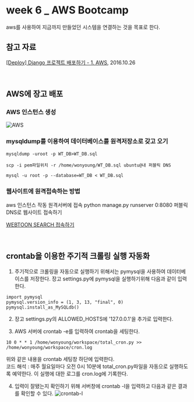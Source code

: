 # week 6 _ AWS Bootcamp
aws를 사용하여 지금까지 만들었던 시스템을 연결하는 것을 목표로 한다.

## 참고 자료
[[Deploy] Django 프로젝트 배포하기 - 1. AWS](https://nachwon.github.io/django-deploy-1-aws/), 2016.10.26

<br>

## AWS에 장고 배포

### AWS 인스턴스 생성
![AWS](https://user-images.githubusercontent.com/48376471/74895756-dda5ee00-53d5-11ea-94ff-e6912138ed50.png)

### mysqldump를 이용하여 데이터베이스를 원격저장소로 갖고 오기
```
mysqldump -uroot -p WT_DB>WT_DB.sql

scp -i pem파일위치 -r /home/wonyoung/WT_DB.sql ubuntu@내 퍼블릭 DNS

mysql -u root -p --database=WT_DB < WT_DB.sql
```

### 웹사이트에 원격접속하는 방법
aws 인스턴스 작동
원격서버에 접속
python manage.py runserver 0:8080
퍼블릭 DNS로 웹사이트 접속하기

[WEBTOON SEARCH 접속하기](http://ec2-15-165-160-214.ap-northeast-2.compute.amazonaws.com:8080/)

<br>

## crontab을 이용한 주기적 크롤링 실행 자동화

1. 주기적으로 크롤링을 자동으로 실행하기 위해서는 pymysql을 사용하여 데이터베이스를 저장한다.
장고 settings.py에 pymysql을 실행하기위해 다음과 같이 입력한다.
```
import pymysql
pymysql.version_info = (1, 3, 13, "final", 0)
pymysql.install_as_MySQLdb()
```

2. 장고 settings.py의 ALLOWED_HOSTS에 '127.0.0.1'을 추가로 입력한다.

3. AWS 서버에 crontab -e를 입력하여 crontab을 세팅한다.
```
10 0 * * 1 /home/wonyoung/workspace/total_cron.py >> /home/wonyoung/workspace/cron.log
```
위와 같은 내용을 crontab 세팅창 하단에 입력한다. <br>
코드 해석 : 매주 월요일마다 오전 0시 10분에 total_cron.py파일을 자동으로 실행하도록 예약한다. 이 실행에 대한 로그를 cron.log에 기록한다.

4. 입력이 잘됐는지 확인하기 위해 서버창에 crontab -l을 입력하고 다음과 같은 결과를 확인할 수 있다.
![crontab-l](https://user-images.githubusercontent.com/48376471/74997015-74d37a00-5498-11ea-91a5-e357e824b81d.png)
